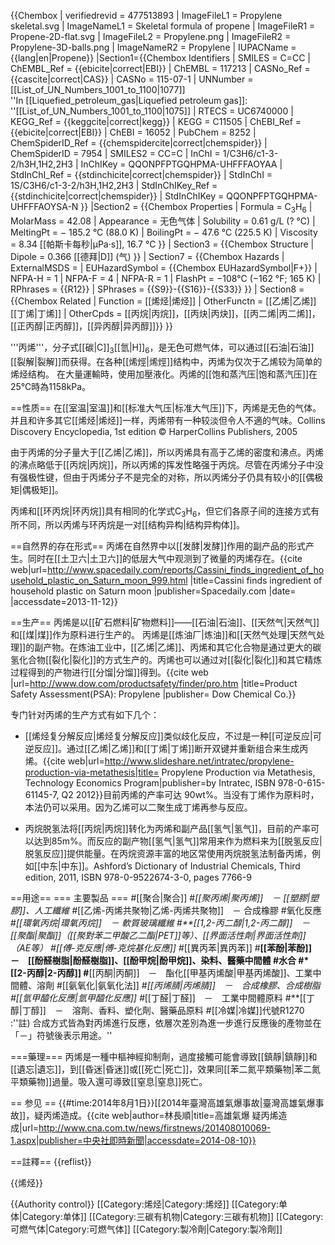 {{Chembox
| verifiedrevid = 477513893
|   ImageFileL1 = Propylene skeletal.svg
|   ImageNameL1 = Skeletal formula of propene
|   ImageFileR1 = Propene-2D-flat.svg
|   ImageFileL2 = Propylene.png
|   ImageFileR2 = Propylene-3D-balls.png
|   ImageNameR2 = Propylene
|   IUPACName = {{lang|en|Propene}}
|Section1={{Chembox Identifiers
| SMILES = C=CC
| ChEMBL_Ref = {{ebicite|correct|EBI}}
| ChEMBL = 117213
| CASNo_Ref = {{cascite|correct|CAS}}
| CASNo = 115-07-1
| UNNumber = [[List_of_UN_Numbers_1001_to_1100|1077]]<br/>''In [[Liquefied_petroleum_gas|Liquefied petroleum gas]]: ''[[List_of_UN_Numbers_1001_to_1100|1075]]
| RTECS = UC6740000
| KEGG_Ref = {{keggcite|correct|kegg}}
| KEGG = C11505
| ChEBI_Ref = {{ebicite|correct|EBI}}
| ChEBI = 16052
| PubChem = 8252
| ChemSpiderID_Ref = {{chemspidercite|correct|chemspider}}
| ChemSpiderID = 7954
| SMILES2 = CC=C
| InChI = 1/C3H6/c1-3-2/h3H,1H2,2H3
| InChIKey = QQONPFPTGQHPMA-UHFFFAOYAA
| StdInChI_Ref = {{stdinchicite|correct|chemspider}}
| StdInChI = 1S/C3H6/c1-3-2/h3H,1H2,2H3
| StdInChIKey_Ref = {{stdinchicite|correct|chemspider}}
| StdInChIKey = QQONPFPTGQHPMA-UHFFFAOYSA-N
 }}
|Section2 = {{Chembox Properties
|   Formula = C<sub>3</sub>H<sub>6</sub>
|   MolarMass = 42.08 
|   Appearance = 无色气体
|   Solubility = 0.61 g/L (? °C)
|   MeltingPt = − 185.2 °C (88.0 K)
|   BoilingPt = − 47.6 °C (225.5 K)
|   Viscosity = 8.34 [[帕斯卡每秒|µPa·s]], 16.7 °C
  }}
| Section3 = {{Chembox Structure
|   Dipole = 0.366 [[德拜|D]] (气)
  }}
| Section7 = {{Chembox Hazards
|   ExternalMSDS = 
|   EUHazardSymbol = {{Chembox EUHazardSymbol|F+}}
|   NFPA-H = 1
|   NFPA-F = 4 
|   NFPA-R = 1
|   FlashPt = −108°C (−162 °F; 165 K)
|   RPhrases = {{R12}}
|   SPhrases = {{S9}}-{{S16}}-{{S33}}
  }}
| Section8 = {{Chembox Related
|   Function = [[烯烃|烯烃]]
|   OtherFunctn = [[乙烯|乙烯]]<br />[[丁烯|丁烯]]
|   OtherCpds = [[丙烷|丙烷]]，[[丙炔|丙炔]]，[[丙二烯|丙二烯]]，[[正丙醇|正丙醇]]，[[异丙醇|异丙醇]]}}
}}

'''丙烯'''，分子式[[碳|C]]<sub>3</sub>[[氫|H]]<sub>6</sub>，是无色可燃气体，可以通过[[石油|石油]][[裂解|裂解]]而获得。在各种[[烯烴|烯烴]]结构中，丙烯为仅次于乙烯较为简单的烯烃结构。
在大量運輸時，使用加壓液化。丙烯的[[饱和蒸汽压|饱和蒸汽压]]在25℃時為1158kPa。

==性质==
在[[室温|室温]]和[[标准大气压|标准大气压]]下，丙烯是无色的气体。并且和许多其它[[烯烃|烯烃]]一样，丙烯带有一种较淡但令人不適的气味。<ref>Collins Discovery Encyclopedia, 1st edition © HarperCollins Publishers, 2005</ref>

由于丙烯的分子量大于[[乙烯|乙烯]]，所以丙烯具有高于乙烯的密度和沸点。丙烯的沸点略低于[[丙烷|丙烷]]，所以丙烯的挥发性略强于丙烷。尽管在丙烯分子中没有强极性键，但由于丙烯分子不是完全的对称，所以丙烯分子仍具有较小的[[偶极矩|偶极矩]]。

丙烯和[[环丙烷|环丙烷]]具有相同的化学式C<sub>3</sub>H<sub>6</sub>，但它们各原子间的连接方式有所不同，所以丙烯与环丙烷是一对[[结构异构|结构异构体]]。

==自然界的存在形式==
丙烯在自然界中以[[发酵|发酵]]作用的副产品的形式产生。同时在[[土卫六|土卫六]]的低层大气中观测到了微量的丙烯存在。<ref>{{cite web|url=http://www.spacedaily.com/reports/Cassini_finds_ingredient_of_household_plastic_on_Saturn_moon_999.html |title=Cassini finds ingredient of household plastic on Saturn moon |publisher=Spacedaily.com |date= |accessdate=2013-11-12}}</ref>

==生产==
丙烯是以[[矿石燃料|矿物燃料]]——[[石油|石油]]、[[天然气|天然气]]和[[煤|煤]]作为原料进行生产的。
丙烯是[[炼油厂|炼油]]和[[天然气处理|天然气处理]]的副产物。在炼油工业中，[[乙烯|乙烯]]、丙烯和其它化合物是通过更大的碳氢化合物[[裂化|裂化]]的方式生产的。丙烯也可以通过对[[裂化|裂化]]和其它精炼过程得到的产物进行[[分馏|分馏]]得到。<ref name=Dow>{{cite web |url=http://www.dow.com/productsafety/finder/pro.htm |title=Product Safety Assessment(PSA): Propylene |publisher= Dow Chemical Co.}}</ref>

专门针对丙烯的生产方式有如下几个：

* [[烯烃复分解反应|烯烃复分解反应]]类似歧化反应，不过是一种[[可逆反应|可逆反应]]。通过[[乙烯|乙烯]]和[[丁烯|丁烯]]断开双键并重新组合来生成丙烯。<ref name="Technology Economics Program">{{cite web|url=http://www.slideshare.net/intratec/propylene-production-via-metathesis|title= Propylene Production via Metathesis, Technology Economics Program|publisher=by Intratec, ISBN 978-0-615-61145-7, Q2 2012}}</ref>目前丙烯的产率可达 90wt%。当没有丁烯作为原料时，本法仍可以采用。因为乙烯可以二聚生成丁烯再参与反应。

* 丙烷脱氢法将[[丙烷|丙烷]]转化为丙烯和副产品[[氢气|氢气]]，目前的产率可以达到85m%。而反应的副产物[[氢气|氢气]]常用来作为燃料来为[[脱氢反应|脱氢反应]]提供能量。在丙烷资源丰富的地区常使用丙烷脱氢法制备丙烯，例如[[中东|中东]]。<ref>Ashford’s Dictionary of Industrial Chemicals, Third edition, 2011, ISBN 978-0-9522674-3-0, pages 7766-9</ref>

==用途==
=== 主要製品 ===
#[[聚合|聚合]]
#*[[聚丙烯|聚丙烯]]　－ [[塑膠|塑膠]]、人工纖維
#*[[乙烯-丙烯共聚物|乙烯-丙烯共聚物]]　－ 合成橡膠
#氧化反應
#*[[環氧丙烷|環氧丙烷]]　－ 軟質玻璃纖維
#**[[1,2-丙二醇|1,2-丙二醇]]　－　[[聚酯|聚酯]]（[[聚對苯二甲酸乙二酯|PET]]等）、[[界面活性劑|界面活性劑]]（AE等）
#[[傅-克反應|傅-克烷基化反應]]
#*[[異丙苯|異丙苯]]
#**[[苯酚|苯酚]]　－　[[酚醛樹脂|酚醛樹脂]]、[[酚甲烷|酚甲烷]]、染料、醫藥中間體
#水合
#*[[2-丙醇|2-丙醇]]
#**[[丙酮|丙酮]]　－　酯化[[甲基丙烯酸|甲基丙烯酸]]、工業中間體、溶劑
#[[氨氧化|氨氧化法]]
#*[[丙烯腈|丙烯腈]]　－　合成橡膠、合成樹脂
#[[氫甲醯化反應|氫甲醯化反應]]
#*[[丁醛|丁醛]]　－　工業中間體原料
#**[[丁醇|丁醇]]　－　溶劑、香料、塑化劑、醫藥品原料
#[[冷媒|冷媒]]代號R1270
:''註) 合成方式皆為對丙烯進行反應，依層次差別為進一步進行反應後的產物並在「－」符號後表示用途。''

===藥理===
丙烯是一種中樞神經抑制劑，過度接觸可能會導致[[鎮靜|鎮靜]]和[[遺忘|遺忘]]，到[[昏迷|昏迷]]或[[死亡|死亡]]，效果同[[苯二氮平類藥物|苯二氮平類藥物]]過量。吸入還可導致[[窒息|窒息]]死亡。

== 参见 ==
{{#time:2014年8月1日}}[[2014年臺灣高雄氣爆事故|臺灣高雄氣爆事故]]，疑丙烯造成。<ref name=twexplosion>{{cite web|author=林長順|title=高雄氣爆 疑丙烯造成|url=http://www.cna.com.tw/news/firstnews/201408010069-1.aspx|publisher=中央社即時新聞|accessdate=2014-08-10}}</ref>

==註釋==
{{reflist}}




{{烯烃}}

{{Authority control}}
[[Category:烯烃|Category:烯烃]]
[[Category:单体|Category:单体]]
[[Category:三碳有机物|Category:三碳有机物]]
[[Category:可燃气体|Category:可燃气体]]
[[Category:製冷劑|Category:製冷劑]]